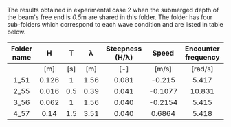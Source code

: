 The results obtained in experimental case 2 when the submerged depth of the beam's free end is *0.5*m are shared in this folder. The folder has four sub-folders which correspond to each wave condition and are listed in table below.

| Folder   name |   H   |  T  | λ | Steepness (H/λ) |  Speed  | Encounter frequency |
|:-------------:|:-----:|:---:|:------:|:--------------------:|:-------:|:-------------------:|
|               |  [m]  | [s] |   [m]  |          [-]         |  [m/s]  |       [rad/s]       |
|      1_51     | 0.126 |  1  |  1.56  |         0.081        |  -0.215 |        5.417        |
|      2_55     | 0.016 | 0.5 |  0.39  |         0.041        | -0.1077 |        10.831       |
|      3_56     | 0.062 |  1  |  1.56  |         0.040        | -0.2154 |        5.415        |
|      4_57     |  0.14 | 1.5 |  3.51  |         0.040        |  0.6864 |        5.418        |
